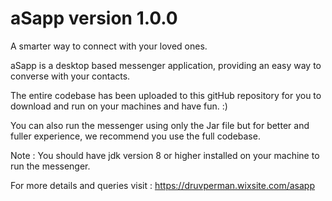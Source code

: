 # aSapp version 1.0.0
A smarter way to connect with your loved ones.

aSapp is a desktop based messenger application, providing an easy way to converse with your contacts.

The entire codebase has been uploaded to this gitHub repository for you to download and run on your machines and have fun. :)

You can also run the messenger using only the Jar file but for better and fuller experience, we recommend you use the full codebase.

Note : You should have jdk version 8 or higher installed on your machine to run the messenger.

For more details and queries visit :
https://druvperman.wixsite.com/asapp
